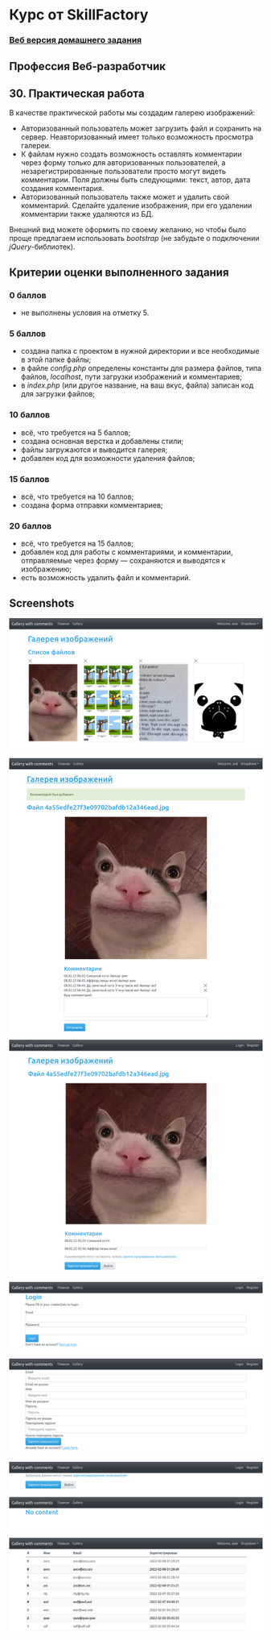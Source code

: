 # Курс от SkillFactory

### [Веб версия домашнего задания]()

## **Профессия Веб-разработчик**

## 30. Практическая работа

В качестве практической работы мы создадим галерею изображений:

- Авторизованный пользователь может загрузить файл и сохранить на сервер. Неавторизованный имеет только возможность просмотра галереи.
- К файлам нужно создать возможность оставлять комментарии через форму только для авторизованных пользователей, а незарегистрированные пользователи просто могут видеть комментарии. Поля должны быть следующими: текст, автор, дата создания комментария.
- Авторизованный пользователь также может и удалить свой комментарий. Сделайте удаление изображения, при его удалении комментарии также удаляются из БД.

Внешний вид можете оформить по своему желанию, но чтобы было проще предлагаем использовать _bootstrap_ (не забудьте о подключении _jQuery_-библиотек).

## Критерии оценки выполненного задания

### **0 баллов**

- не выполнены условия на отметку 5.

### **5 баллов**

- создана папка с проектом в нужной директории и все необходимые в этой папке файлы;
- в файле _config.php_ определены константы для размера файлов, типа файлов, _localhost_, пути загрузки изображений и комментариев;
- в _index.php_ (или другое название, на ваш вкус, файла) записан код для загрузки файлов;

### **10 баллов**

- всё, что требуется на 5 баллов;
- создана основная верстка и добавлены стили;
- файлы загружаются и выводится галерея;
- добавлен код для возможности удаления файлов;

### **15 баллов**

- всё, что требуется на 10 баллов;
- создана форма отправки комментариев;

### **20 баллов**

- всё, что требуется на 15 баллов;
- добавлен код для работы с комментариями, и комментарии, отправляемые через форму — сохраняются и выводятся к изображению;
- есть возможность удалить файл и комментарий.

## Screenshots

![Screenshot 1](./pix/Mod30_1.png '1')

![Screenshot 2.1](./pix/Mod30_2.1.png '2.1')

![Screenshot 2.2](./pix/Mod30_2.2.png '2.2')

![Screenshot 3.1](./pix/Mod30_3.1.png '3.1')

![Screenshot 3.2](./pix/Mod30_3.2.png '3.2')

![Screenshot 4.1](./pix/Mod30_4.1.png '4.1')

![Screenshot 4.2](./pix/Mod30_4.2.png '4.2')

![Screenshot 4.3](./pix/Mod30_4.3.png '4.3')
